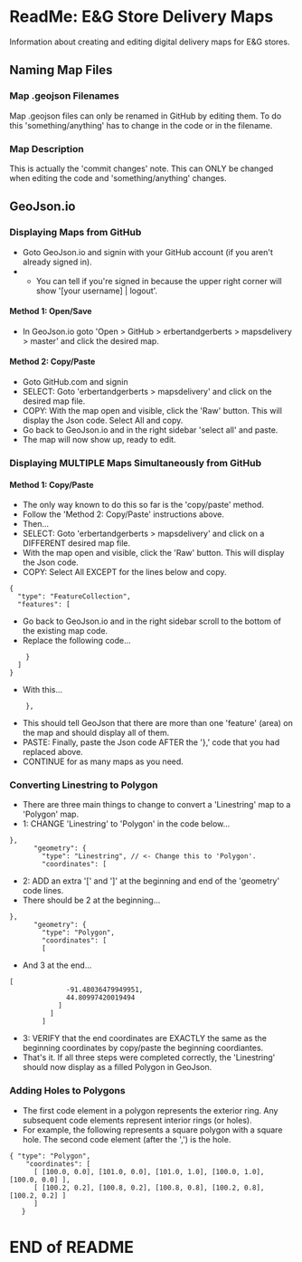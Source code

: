 # ReadMe: E&G Store Delivery Maps
Information about creating and editing digital delivery maps for E&G stores.
## Naming Map Files
### Map .geojson Filenames
Map .geojson files can only be renamed in GitHub by editing them. To do this 'something/anything' has to change in the code or in the filename.
### Map Description
This is actually the 'commit changes' note. This can ONLY be changed when editing the code and 'something/anything' changes.
## GeoJson.io
### Displaying Maps from GitHub
- Goto GeoJson.io and signin with your GitHub account (if you aren't already signed in).
- - You can tell if you're signed in because the upper right corner will show '[your username] | logout'.

#### Method 1: Open/Save
- In GeoJson.io goto 'Open > GitHub > erbertandgerberts > mapsdelivery > master' and click the desired map.

#### Method 2: Copy/Paste
- Goto GitHub.com and signin
- SELECT: Goto 'erbertandgerberts > mapsdelivery' and click on the desired map file.
- COPY: With the map open and visible, click the 'Raw' button. This will display the Json code. Select All and copy.
- Go back to GeoJson.io and in the right sidebar 'select all' and paste.
- The map will now show up, ready to edit.

### Displaying MULTIPLE Maps Simultaneously from GitHub
#### Method 1: Copy/Paste
- The only way known to do this so far is the 'copy/paste' method.
- Follow the 'Method 2: Copy/Paste' instructions above.
- Then...
- SELECT: Goto 'erbertandgerberts > mapsdelivery' and click on a DIFFERENT desired map file.
- With the map open and visible, click the 'Raw' button. This will display the Json code.
- COPY: Select All EXCEPT for the lines below and copy.
```
{
  "type": "FeatureCollection",
  "features": [
```
- Go back to GeoJson.io and in the right sidebar scroll to the bottom of the existing map code.
- Replace the following code...
```
    }
  ]
}
```
- With this...
```
    },
```
- This should tell GeoJson that there are more than one 'feature' (area) on the map and should display all of them.
- PASTE: Finally, paste the Json code AFTER the '},' code that you had replaced above.
- CONTINUE for as many maps as you need.

### Converting Linestring to Polygon
- There are three main things to change to convert a 'Linestring' map to a 'Polygon' map.
- 1: CHANGE 'Linestring' to 'Polygon' in the code below...
```
},
      "geometry": {
        "type": "Linestring", // <- Change this to 'Polygon'.
        "coordinates": [
```
- 2: ADD an extra '[' and ']' at the beginning and end of the 'geometry' code lines.
- There should be 2 at the beginning...
```
},
      "geometry": {
        "type": "Polygon",
        "coordinates": [
        [
```
- And 3 at the end...
```
[
              -91.48036479949951,
              44.80997420019494
            ]
          ]
        ]
```
- 3: VERIFY that the end coordinates are EXACTLY the same as the beginning coordinates by copy/paste the beginning coordiantes.
- That's it. If all three steps were completed correctly, the 'Linestring' should now display as a filled Polygon in GeoJson.

### Adding Holes to Polygons
- The first code element in a polygon represents the exterior ring. Any subsequent code elements represent interior rings (or holes).
- For example, the following represents a square polygon with a square hole. The second code element (after the ',') is the hole.
```
{ "type": "Polygon",
    "coordinates": [
      [ [100.0, 0.0], [101.0, 0.0], [101.0, 1.0], [100.0, 1.0], [100.0, 0.0] ],
      [ [100.2, 0.2], [100.8, 0.2], [100.8, 0.8], [100.2, 0.8], [100.2, 0.2] ]
      ]
   }
```

# END of README
